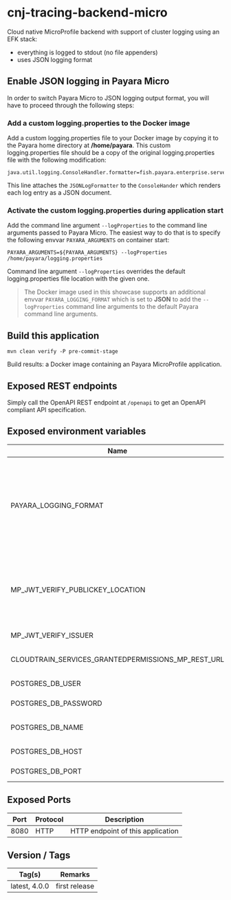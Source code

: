 # cnj-tracing-backend-micro

Cloud native MicroProfile backend with support of cluster logging using an EFK stack:

* everything is logged to stdout (no file appenders)
* uses JSON logging format

## Enable JSON logging in Payara Micro

In order to switch Payara Micro to JSON logging output format, you will have to proceed through the following steps:

### Add a custom logging.properties to the Docker image

Add a custom logging.properties file to your Docker image by copying it to the Payara home directory at __/home/payara__.
This custom logging.properties file should be a copy
of the original logging.properties file with the following modification:

```
java.util.logging.ConsoleHandler.formatter=fish.payara.enterprise.server.logging.JSONLogFormatter
```

This line attaches the `JSONLogFormatter`  to the `ConsoleHander` which renders each log entry as a JSON document.


### Activate the custom logging.properties during application start

Add the command line argument `--logProperties` to the command line arguments passed to Payara Micro.
The easiest way to do that is to specify the following envvar `PAYARA_ARGUMENTS` on container start:

```
PAYARA_ARGUMENTS=${PAYARA_ARGUMENTS} --logProperties /home/payara/logging.properties
```

Command line argument `--logProperties` overrides the default logging.properties file location with the given one. 

> The Docker image used in this showcase supports an additional envvar `PAYARA_LOGGING_FORMAT` which is set to __JSON__
> to add the `--logProperties` command line arguments to the default Payara command line arguments.

## Build this application 

``` 
mvn clean verify -P pre-commit-stage
```

Build results: a Docker image containing an Payara MicroProfile application.

## Exposed REST endpoints

Simply call the OpenAPI REST endpoint at `/openapi` to get an OpenAPI compliant API specification.

## Exposed environment variables

| Name | Required | Description |
| --- | --- | --- |
| PAYARA_LOGGING_FORMAT |  | Activates the JSON logging format, if set to __JSON__; uses the default logging configuration otherwise (default: __JSON__) | 
| MP_JWT_VERIFY_PUBLICKEY_LOCATION | x | REST endpoint of an OpenID Connect authentication provider returning the JWT key set |
| MP_JWT_VERIFY_ISSUER | x | ID of the JWT's issuer |
| CLOUDTRAIN_SERVICES_GRANTEDPERMISSIONS_MP_REST_URL | x | Base URL of downstream service |
| POSTGRES_DB_USER | x | PostgreSQL database user | 
| POSTGRES_DB_PASSWORD | x | PostgreSQL database user |
| POSTGRES_DB_NAME | x | PostgreSQL database name |
| POSTGRES_DB_HOST | x | PostgreSQL hostname |
| POSTGRES_DB_PORT | x | PostgreSQL port number |

## Exposed Ports

| Port | Protocol | Description |
| --- | --- | --- |
| 8080 | HTTP | HTTP endpoint of this application | 
 
## Version / Tags

| Tag(s) | Remarks |
| --- | --- |
| latest, 4.0.0 | first release |
